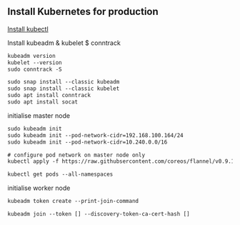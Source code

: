 ## Install Kubernetes for production


[Install kubectl](https://kubernetes.io/docs/tasks/tools/install-kubectl/#install-kubectl-on-linux)


Install kubeadm & kubelet $ conntrack
```txt
kubeadm version
kubelet --version
sudo conntrack -S

sudo snap install --classic kubeadm
sudo snap install --classic kubelet
sudo apt install conntrack
sudo apt install socat
```


initialise master node
```txt
sudo kubeadm init
sudo kubeadm init --pod-network-cidr=192.168.100.164/24
sudo kubeadm init --pod-network-cidr=10.240.0.0/16

# configure pod network on master node only
kubectl apply -f https://raw.githubsercontent.com/coreos/flannel/v0.9.1/Documentation/kube-flannel.yml

kubectl get pods --all-namespaces
```


initialise worker node
```txt
kubeadm token create --print-join-command

kubeadm join --token [] --discovery-token-ca-cert-hash []
```

